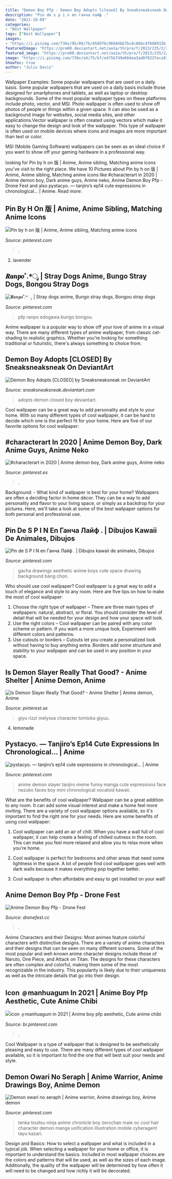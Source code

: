 ```yaml
---
title: "Demon Boy Pfp - Demon Boy Adopts [closed] By Sneaksneaksneak On Deviantart"
description: "Pin de s p i n en ганча лайф ."
date: "2021-10-09"
categories:
- "Best Wallpaper"
tags: ["Best Wallpaper"]
images:
- "https://i.pinimg.com/736x/95/89/7b/95897bc96684bb7bc8c86bc4f608915b.jpg"
featuredImage: "https://pre00.deviantart.net/aa1a/th/pre/f/2013/235/2/3/23f6c6769a88a939d15c1a175b353009-d6jfw2p.png"
featured_image: "https://pre00.deviantart.net/aa1a/th/pre/f/2013/235/2/3/23f6c6769a88a939d15c1a175b353009-d6jfw2p.png"
image: "https://i.pinimg.com/736x/e4/75/b7/e475b749e664ea3ad8f8237eca91339f.jpg"
ShowToc: true
author: "Julio Davis"
---
```



Wallpaper Examples: Some popular wallpapers that are used on a daily basis.
Some popular wallpapers that are used on a daily basis include those designed for smartphones and tablets, as well as laptop or desktop backgrounds. Some of the most popular wallpaper types on these platforms include photo, vector, and MSI. 
Photo wallpaper is often used to show off photos of people or things within a given space. It can also be used as a background image for websites, social media sites, and other applications.Vector wallpaper is often created using vectors which make it easy to change the design and look of the wallpaper. This type of wallpaper is often used on mobile devices where icons and images are more important than text or color. 

MSI (Mobile Gaming Software) wallpapers can be seen as an ideal choice if you want to show off your gaming hardware in a professional way.

	

		
looking for Pin by h on 版 | Anime, Anime sibling, Matching anime icons you've visit to the right place. We have 10 Pictures about Pin by h on 版 | Anime, Anime sibling, Matching anime icons like #characterart in 2020 | Anime demon boy, Dark anime guys, Anime neko, Anime Demon Boy Pfp - Drone Fest and also pystacyo. — tanjiro’s ep14 cute expressions in chronological... | Anime. Read more:
		
    
## Pin By H On 版 | Anime, Anime Sibling, Matching Anime Icons

<img loading=lazy src="https://i.pinimg.com/736x/4e/88/cb/4e88cb791b75c3de20fce72d6ff13abb.jpg" onerror="this.onerror=null;this.src='https://tse3.mm.bing.net/th?id=OIP.bKC4DeO31BcRuRhKHmR9EAHaHa&amp;pid=15.1';" alt="Pin by h on 版 | Anime, Anime sibling, Matching anime icons">

_Source: pinterest.com_

>. 

	

2. lavender 

    
## 𝑹𝒂𝒏𝒑𝒐˚.*ೃ | Stray Dogs Anime, Bungo Stray Dogs, Bongou Stray Dogs

<img loading=lazy src="https://i.pinimg.com/736x/a1/c6/b0/a1c6b09463520494e4d38c48284b66ea.jpg" onerror="this.onerror=null;this.src='https://tse3.mm.bing.net/th?id=OIP.Wo09oU9qwfLlQJCdF-mCnAHaHb&amp;pid=15.1';" alt="𝑹𝒂𝒏𝒑𝒐˚.*ೃ | Stray dogs anime, Bungo stray dogs, Bongou stray dogs">

_Source: pinterest.com_

>pfp ranpo edogawa bungo bongou. 

	

Anime wallpaper is a popular way to show off your love of anime in a visual way. There are many different types of anime wallpaper, from classic cel-shading to realistic graphics. Whether you're looking for something traditional or futuristic, there's always something to choice from.

    
## Demon Boy Adopts [CLOSED] By Sneaksneaksneak On DeviantArt

<img loading=lazy src="https://pre00.deviantart.net/aa1a/th/pre/f/2013/235/2/3/23f6c6769a88a939d15c1a175b353009-d6jfw2p.png" onerror="this.onerror=null;this.src='https://tse4.mm.bing.net/th?id=OIP.w7CpLDHBiLr9byfNymwbvAHaNO&amp;pid=15.1';" alt="Demon Boy Adopts [CLOSED] by Sneaksneaksneak on DeviantArt">

_Source: sneaksneaksneak.deviantart.com_

>adopts demon closed boy deviantart. 

	

Cool wallpaper can be a great way to add personality and style to your home. With so many different types of cool wallpaper, it can be hard to decide which one is the perfect fit for your home. Here are five of our favorite options for cool wallpaper: 

    
## #characterart In 2020 | Anime Demon Boy, Dark Anime Guys, Anime Neko

<img loading=lazy src="https://i.pinimg.com/736x/90/1a/bc/901abca93b5fced0f04802e6cb66490a.jpg" onerror="this.onerror=null;this.src='https://tse3.mm.bing.net/th?id=OIP.-TTVSsTahSSjLvK5Ytu6oQHaKX&amp;pid=15.1';" alt="#characterart in 2020 | Anime demon boy, Dark anime guys, Anime neko">

_Source: pinterest.es_

>. 

	

Background: - What kind of wallpaper is best for your home?
Wallpapers are often a deciding factor in home décor. They can be a way to add personality and flavor to your living space, or simply as a backdrop for your pictures. Here, we'll take a look at some of the best wallpaper options for both personal and professional use.

    
## Pin De S P I N En Ганча Лайф . | Dibujos Kawaii De Animales, Dibujos

<img loading=lazy src="https://i.pinimg.com/736x/20/bd/d1/20bdd15a53c310c28b2d68eb49832904.jpg" onerror="this.onerror=null;this.src='https://tse2.mm.bing.net/th?id=OIP.E_JI2s3WImsxewupSmP85AHaHa&amp;pid=15.1';" alt="Pin de S P I N en Ганча Лайф . | Dibujos kawaii de animales, Dibujos">

_Source: pinterest.com_

>gacha drawings aesthetic anime boys cute space drawing background bảng chọn. 

	

Who should use cool wallpaper?
Cool wallpaper is a great way to add a touch of elegance and style to any room. Here are five tips on how to make the most of cool wallpaper: 
1) Choose the right type of wallpaper – There are three main types of wallpapers: natural, abstract, or floral. You should consider the level of detail that will be needed for your design and how your space will look. 
2) Use the right colors – Cool wallpaper can be paired with any color scheme or pattern. If you want a more unique look, Experiment with different colors and patterns. 
3) Use cutouts or borders – Cutouts let you create a personalized look without having to buy anything extra. Borders add some structure and stability to your wallpaper and can be used in any position in your space.

    
## Is Demon Slayer Really That Good? - Anime Shelter | Anime Demon, Anime

<img loading=lazy src="https://i.pinimg.com/736x/95/89/7b/95897bc96684bb7bc8c86bc4f608915b.jpg" onerror="this.onerror=null;this.src='https://tse4.mm.bing.net/th?id=OIP.bwevVLyxzABBkR7iRRrtSAHaHa&amp;pid=15.1';" alt="Is Demon Slayer Really That Good? - Anime Shelter | Anime demon, Anime">

_Source: pinterest.se_

>giyu rizzi melyssa character tomioka giyuu. 

	

4. lemonade 

    
## Pystacyo. — Tanjiro’s Ep14 Cute Expressions In Chronological... | Anime

<img loading=lazy src="https://i.pinimg.com/736x/69/77/da/6977da4a4d656442979583ec7ad66a42.jpg" onerror="this.onerror=null;this.src='https://tse1.mm.bing.net/th?id=OIP.jIctHc0usYsc_AFk7l_xngHaHa&amp;pid=15.1';" alt="pystacyo. — tanjiro’s ep14 cute expressions in chronological... | Anime">

_Source: pinterest.com_

>anime demon slayer tanjiro meme funny manga cute expressions face nezuko faces boy mini chronological vocaloid kawaii. 

	

What are the benefits of cool wallpaper?
Wallpaper can be a great addition to any room. It can add some visual interest and make a home feel more inviting. There are a variety of cool wallpaper options available, so it's important to find the right one for your needs. Here are some benefits of using cool wallpaper: 
1. Cool wallpaper can add an air of chill. When you have a wall full of cool wallpaper, it can help create a feeling of chilled outness in the room. This can make you feel more relaxed and allow you to relax more when you're home. 

2. Cool wallpaper is perfect for bedrooms and other areas that need some lightness in the space. A lot of people find cool wallpaper goes well with dark walls because it makes everything pop together better. 

3. Cool wallpaper is often affordable and easy to get installed on your wall!

    
## Anime Demon Boy Pfp - Drone Fest

<img loading=lazy src="https://i.pinimg.com/736x/e4/75/b7/e475b749e664ea3ad8f8237eca91339f.jpg" onerror="this.onerror=null;this.src='https://tse2.mm.bing.net/th?id=OIP.eJDZBXxUFJYW7hI2uElLmgHaK9&amp;pid=15.1';" alt="Anime Demon Boy Pfp - Drone Fest">

_Source: dronefest.cc_

>. 

	

Anime Characters and their Designs: Most animes feature colorful characters with distinctive designs.
There are a variety of anime characters and their designs that can be seen on many different screens. Some of the most popular and well-known anime character designs include those of Naruto, One Piece, and Attack on Titan. The designs for these characters are often complex and colorful, making them some of the most recognizable in the industry. This popularity is likely due to their uniqueness as well as the intricate details that go into their design.

    
## Icon ﹫manhuagum In 2021 | Anime Boy Pfp Aesthetic, Cute Anime Chibi

<img loading=lazy src="https://i.pinimg.com/736x/73/8e/5f/738e5f935abc593afc434baa95111722.jpg" onerror="this.onerror=null;this.src='https://tse3.mm.bing.net/th?id=OIP.34ZSnDmpWRKl_MW0MuUhFgHaHa&amp;pid=15.1';" alt="icon ﹫manhuagum in 2021 | Anime boy pfp aesthetic, Cute anime chibi">

_Source: br.pinterest.com_

>. 

	

Cool Wallpaper is a type of wallpaper that is designed to be aesthetically pleasing and easy to use. There are many different types of cool wallpaper available, so it is important to find the one that will best suit your needs and style.

    
## Demon Owari No Seraph | Anime Warrior, Anime Drawings Boy, Anime Demon

<img loading=lazy src="https://i.pinimg.com/736x/b7/8a/96/b78a961873de7a99ab1b744b7a7a85f0--illustration-studio-beauty-illustration.jpg" onerror="this.onerror=null;this.src='https://tse2.mm.bing.net/th?id=OIP.NjHxsUM7h5BjiDfMeE0-xwHaJ3&amp;pid=15.1';" alt="Demon owari no seraph | Anime warrior, Anime drawings boy, Anime demon">

_Source: pinterest.com_

>tenka touitsu ninja anime chronicle boy zerochan male oc cool hair character demon manga unification illustration mobile cyberagent tayu kazari. 

	

Design and Basics: How to select a wallpaper and what is included in a typical job.
When selecting a wallpaper for your home or office, it is important to understand the basics. Included in most wallpaper choices are the colors and patterns that will be used, as well as the sizes of each image. Additionally, the quality of the wallpaper will be determined by how often it will need to be changed and how richly it will be decorated.

